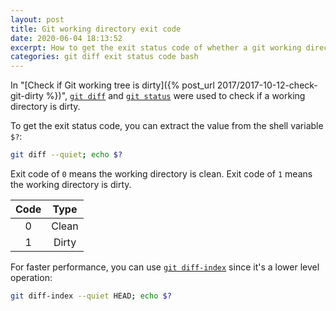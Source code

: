 ```yaml
---
layout: post
title: Git working directory exit code
date: 2020-06-04 18:13:52
excerpt: How to get the exit status code of whether a git working directory is clean or dirty.
categories: git diff exit status code bash
---
```


In "[Check if Git working tree is dirty]({% post_url 2017/2017-10-12-check-git-dirty %})", [`git diff`](https://git-scm.com/docs/git-diff) and [`git status`](https://git-scm.com/docs/git-status) were used to check if a working directory is dirty.

To get the exit status code, you can extract the value from the shell variable `$?`:

```sh
git diff --quiet; echo $?
```

Exit code of `0` means the working directory is clean. Exit code of `1` means the working directory is dirty.

| Code | Type  |
| :--: | :---: |
|  0   | Clean |
|  1   | Dirty |

For faster performance, you can use [`git diff-index`](https://git-scm.com/docs/git-diff-index) since it's a lower level operation:

```sh
git diff-index --quiet HEAD; echo $?
```

